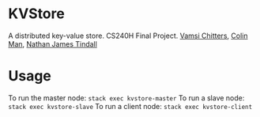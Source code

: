 # KVStore #

A distributed key-value store. CS240H Final Project.
[Vamsi Chitters](mailto:vamsikc@stanford.edu), [Colin Man](mailto:colinman.stanford.edu), [Nathan James Tindall](mailto:ntindall@stanford.edu) 

# Usage # 

To run the master node: `stack exec kvstore-master`
To run a slave node: `stack exec kvstore-slave`
To run a client node: `stack exec kvstore-client`